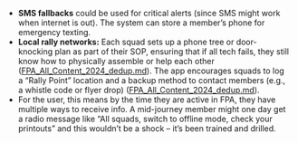 - **SMS fallbacks** could be used for critical alerts (since SMS might work when internet is out). The system can store a member’s phone for emergency texting.  
- **Local rally networks:** Each squad sets up a phone tree or door-knocking plan as part of their SOP, ensuring that if all tech fails, they still know how to physically assemble or help each other ([FPA_All_Content_2024_dedup.md](file://file-hjqcqt2gbaare3mtak2s6c%23:~:text=planning,%20though%20challenges%20like%20equipment,manuals%20for%20plans,%20and%20squad/)). The app encourages squads to log a “Rally Point” location and a backup method to contact members (e.g., a whistle code or flyer drop) ([FPA_All_Content_2024_dedup.md](file://file-hjqcqt2gbaare3mtak2s6c%23:~:text=squad%20rally%20point%20plan%20with,response%20is%20proven%20through%20action/)).  
- For the user, this means by the time they are active in FPA, they have multiple ways to receive info. A mid-journey member might one day get a radio message like “All squads, switch to offline mode, check your printouts” and this wouldn’t be a shock – it’s been trained and drilled.